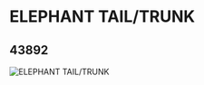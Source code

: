 # ELEPHANT TAIL/TRUNK
## 43892
![ELEPHANT TAIL/TRUNK](https://lc-www-live-s.legocdn.com/media/bricks/5/2/4183248.jpg)